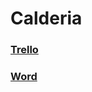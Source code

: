 # Calderia
### [Trello](https://trello.com/invite/b/rcwUiq6N/2bf0f2ddf1d787524c719c9e70913f4e/game-backlog)
### [Word](https://claurendeau-my.sharepoint.com/:w:/g/personal/2034955_claurendeau_qc_ca1/EYtwvYarpO1AsAhF_1ca_EQBmXe81skLiBanIRdWTxLH1w?e=vKWiWn)
